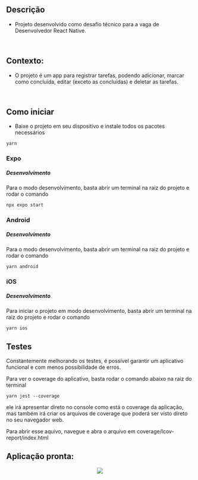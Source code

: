 ## Descrição
- Projeto desenvolvido como desafio técnico para a vaga de Desenvolvedor React Native.

<br/>

## Contexto:
- O projeto é um app para registrar tarefas, podendo adicionar, marcar como concluída, editar (exceto as concluídas) e deletar as tarefas.

<br/>

## Como iniciar

- Baixe o projeto em seu dispositivo e instale todos os pacotes necessários

```shell
yarn
```

### Expo

##### Desenvolvimento

Para o modo desenvolvimento, basta abrir um terminal na raiz do projeto e rodar o comando

```shell
npx expo start
```

### Android

##### Desenvolvimento

Para o modo desenvolvimento, basta abrir um terminal na raiz do projeto e rodar o comando

```shell
yarn android
```

### iOS

##### Desenvolvimento

Para iniciar o projeto em modo desenvolvimento, basta abrir um terminal na raiz do projeto e rodar o comando

```shell
yarn ios
```

## Testes

Constantemente melhorando os testes, é possível garantir um aplicativo funcional e com menos possibilidade de erros.

Para ver o coverage do aplicativo, basta rodar o comando abaixo na raiz do terminal

```shell
yarn jest --coverage
```

ele irá apresentar direto no console como está o coverage da aplicação, mas também irá criar os arquivos de coverage que poderá ser visto direto no seu navegador web.

Para abrir esse aquivo, navegue e abra o arquivo em coverage/lcov-report/index.html


## Aplicação pronta:

<div align="center">
  <image src="https://github.com/user-attachments/assets/3e693c17-b8ee-4e82-88f5-03ba1b3cee44" />
</div>
